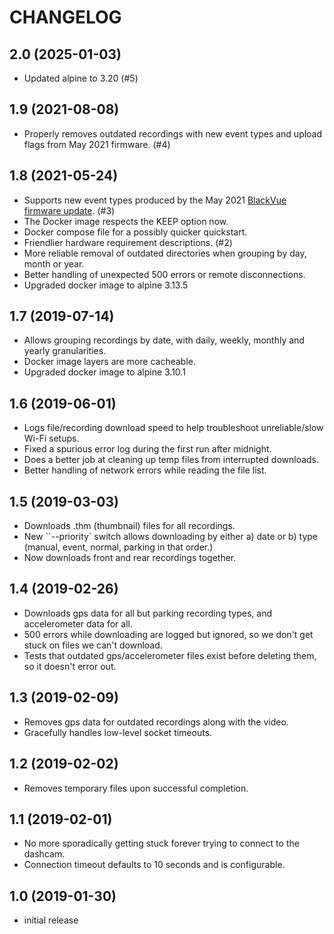 # CHANGELOG
## 2.0 (2025-01-03)
* Updated alpine to 3.20 (#5)
## 1.9 (2021-08-08)

* Properly removes outdated recordings with new event types and upload flags from May 2021 firmware. (#4)

## 1.8 (2021-05-24)

* Supports new event types produced by the May 2021 [BlackVue firmware update](https://blackvue.com/major-update-improved-blackvue-app-ui-dark-mode-live-event-upload-and-more/). (#3)
* The Docker image respects the KEEP option now.
* Docker compose file for a possibly quicker quickstart.
* Friendlier hardware requirement descriptions. (#2)
* More reliable removal of outdated directories when grouping by day, month or year.
* Better handling of unexpected 500 errors or remote disconnections.
* Upgraded docker image to alpine 3.13.5

## 1.7 (2019-07-14)

* Allows grouping recordings by date, with daily, weekly, monthly and yearly granularities.
* Docker image layers are more cacheable.
* Upgraded docker image to alpine 3.10.1

## 1.6 (2019-06-01)

* Logs file/recording download speed to help troubleshoot unreliable/slow Wi-Fi setups.
* Fixed a spurious error log during the first run after midnight.
* Does a better job at cleaning up temp files from interrupted downloads.
* Better handling of network errors while reading the file list.

## 1.5 (2019-03-03)

* Downloads .thm (thumbnail) files for all recordings.
* New ``--priority` switch allows downloading by either a) date or b) type (manual, event, normal, parking in that order.)
* Now downloads front and rear recordings together.

## 1.4 (2019-02-26)

* Downloads gps data for all but parking recording types, and accelerometer data for all.
* 500 errors while downloading are logged but ignored, so we don't get stuck on files we can't download.
* Tests that outdated gps/accelerometer files exist before deleting them, so it doesn't error out.

## 1.3 (2019-02-09)

* Removes gps data for outdated recordings along with the video.
* Gracefully handles low-level socket timeouts.

## 1.2 (2019-02-02)

* Removes temporary files upon successful completion.

## 1.1 (2019-02-01)

* No more sporadically getting stuck forever trying to connect to the dashcam.
* Connection timeout defaults to 10 seconds and is configurable.

## 1.0 (2019-01-30)

* initial release
